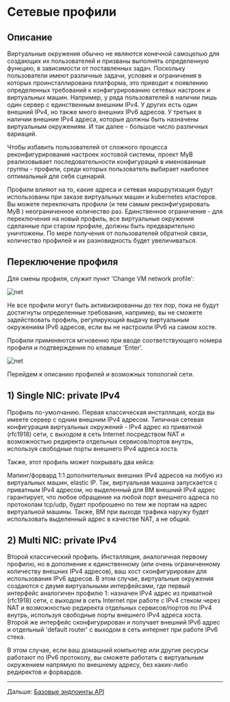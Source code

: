 # Сетевые профили

## Описание

Виртуальные окружения обычно не являются конечной самоцелью для создающих их пользователей и призваны выполнять определенную функцию, в зависимости от поставленных задач. Поскольку пользователи имеют различные задачи, условия и ограничения в которых проинсталлирована платформа, это приводит к появлению определенных требований к конфигурированию сетевых настроек и виртуальных машин. Например, у ряда пользователей в наличии лишь один сервер с единственным внешним IPv4. У других есть один внешний IPv4, но также много внешних IPv6 адресов. У третьих в наличии внешние IPv4 адреса, которые должны быть назначены виртуальным окружениям. И так далее - большое число различных вариаций.

Чтобы избавить пользователей от сложного процесса реконфигурирования настроек хостовой системы, проект MyB реализовывает последовательности конфигураций в именованные группы - профили, среди которых пользователь выбирает наиболее оптимальный для себя сценарий.

Профили влияют на то, какие адреса и сетевая маршрутизация будут использованы при заказе виртуальных машин и kubernetes кластеров. Вы можете переключать профили (и тем самым реконфигурировать MyB ) неограниченное количество раз. Единственное ограничение - для переключения на новый профиль, все виртуальные окружения сделанные при старом профиле, должны быть предварительно уничтожены. По мере получения от пользователей обратной связи, количество профилей и их разновидность будет увеличиваться.

## Переключение профиля

Для смены профиля, служит пункт 'Change VM network profile':

![net](https://user-images.githubusercontent.com/926409/163693214-04a0f579-e36c-44d2-a877-2b790f90291d.png)

Не все профили могут быть активизированны до тех пор, пока не будут достигнуты определенные требования, например, вы не сможете задействовать профиль, регулирующий выдачу виртуальным окружениям IPv6 адресов, если вы не настроили IPv6 на самом хосте.

Профили применяются мгновенно при вводе соответствующего номера профиля и подтверждения по клавише 'Enter'.

![net](https://user-images.githubusercontent.com/926409/163694702-63a21af7-aaea-4d68-a97f-dd0e55b360bf.png)

Перейдем к описанию профилей и возможных топологий сети.

## 1) Single NIC: private IPv4

Профиль по-умолчанию. Первая классическая инсталляция, когда вы имеете сервер с одним внешним IPv4 адресом. Типичная сетевая конфигурация виртуальных окружений - IPv4 адрес из приватной (rfc1918) сети, с выходом в сеть Internet посредством NAT и возможностью редиректа отдельных сервисов/портов внутрь, используя свободные порты внешнего IPv4 адреса хоста.

Также, этот профиль может покрывать два кейса:

Мапинг/форвард 1:1 дополнительных внешних IPv4 адресов на любую из виртуальных машин, elastic IP. Так, виртуальная машина запускается с приватным  IPv4 адресом, но выделенный для ВМ внешний IPv4 адрес гарантирует, что любое обращение на любой порт внешнего адреса по протоколам tcp/udp, будет проброшено по тем же портам на адрес виртуальной машины. Также, ВМ при выходе трафика наружу будет использовать выделенный адрес в качестве NAT, а не общий. 

## 2) Multi NIC: private IPv4

Второй классический профиль. Инсталляция, аналогичная первому профилю, но в дополнение к единственному (или очень ограниченному количеству внешних IPv4 адресов), ваш хост сконфигурирован для использования IPv6 адресов. В этом случае, виртуальные окружения создаются с двумя виртуальными интерфейсами, где первый интерфейс аналогичен профилю 1: назначен IPv4 адрес из приватной (rfc1918) сети, с выходом в сеть Internet при работе с IPv4 стеком через NAT и возможностью редиректа отдельных сервисов/портов по IPv4 внутрь, используя свободные порты внешнего IPv4 адреса хоста. Второй же интерфейс сконфигурирован и получает внешний IPv6 адрес и отдельный 'default router' с выходом в сеть интернет при работе IPv6 стека.

В этом случае, если ваш домашний компьютер или другие ресурсы работают по IPv6 протоколу, вы сможете работать с виртуальным окружением напрямую по внешнему адресу, без каких-либо редиректов и форвардов.


---

Дальше: [Базовые эндпоинты API](api.md)

